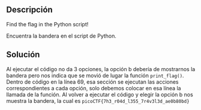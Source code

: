 ## Descripción
Find the flag in the Python script!

Encuentra la bandera en el script de Python.
## Solución
Al ejecutar el código no da 3 opciones, la opción b debería de mostrarnos la bandera pero nos indica que se movió de lugar la función `print_flag()`.
Dentro de código en la línea 69, esa sección se ejecutan las acciones correspondientes a cada opción, solo debemos colocar en esa línea la llamada de la función.
Al volver a ejecutar el código y elegir la opción b nos muestra la bandera, la cual es `picoCTF{7h3_r04d_l355_7r4v3l3d_ae0b80bd}`